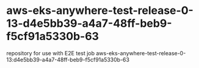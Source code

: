 # aws-eks-anywhere-test-release-0-13-d4e5bb39-a4a7-48ff-beb9-f5cf91a5330b-63
repository for use with E2E test job aws-eks-anywhere-test-release-0-13:d4e5bb39-a4a7-48ff-beb9-f5cf91a5330b-63

